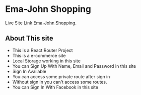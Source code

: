 # Ema-John Shopping

Live Site Link [Ema-John Shopping](https://ema-john-shopping-with-auth-salsadsid.netlify.app/).

## About This site
* This is a React Router Project
* This is a e-commerce site
* Local Storage working in this site
* You can Sign Up With Name, Email and Password in this site
* Sign In Available
* You can access some private route after sign in
* Without sign in you can't access some routes.
* You can Sign In With Facebook in this site
